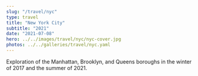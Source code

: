 ```yaml
---
slug: "/travel/nyc"
type: travel
title: "New York City"
subtitle: "2021"
date: "2021-07-08"
hero: ../../images/travel/nyc/nyc-cover.jpg
photos: ../../galleries/travel/nyc.yaml
---
```


Exploration of the Manhattan, Brooklyn, and Queens boroughs in the winter of 2017 and the summer of 2021.